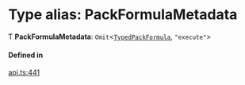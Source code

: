 # Type alias: PackFormulaMetadata

Ƭ **PackFormulaMetadata**: `Omit`<[`TypedPackFormula`](TypedPackFormula.md), ``"execute"``\>

#### Defined in

[api.ts:441](https://github.com/coda/packs-sdk/blob/main/api.ts#L441)
